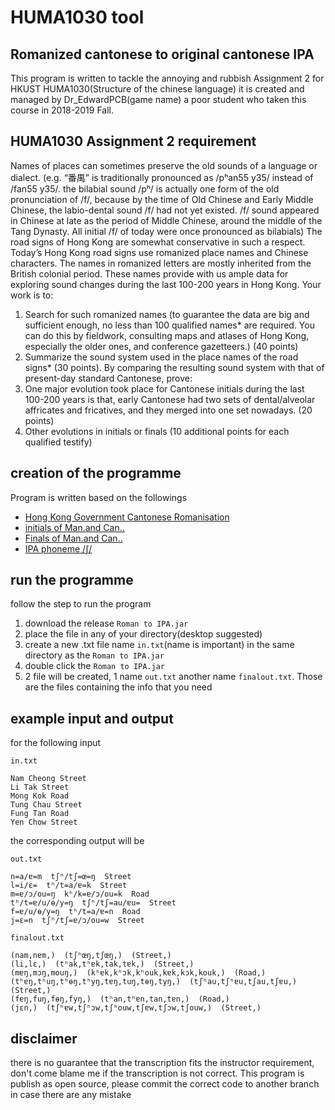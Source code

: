HUMA1030 tool
=======
## Romanized cantonese to original cantonese IPA
This program is written to tackle the annoying and rubbish Assignment 2 for HKUST HUMA1030(Structure of the chinese language) it is created and managed by Dr_EdwardPCB(game name) a poor student who taken this course in 2018-2019 Fall. 

## HUMA1030 Assignment 2 requirement
Names of places can sometimes preserve the old sounds of a language or dialect. (e.g. “番禺” is traditionally pronounced as /pʰan55 y35/ instead of /fan55 y35/. the bilabial sound /pʰ/ is actually one form of the old pronunciation of /f/, because by the time of Old Chinese and Early Middle Chinese, the labio-dental sound /f/ had not yet existed. /f/ sound appeared in Chinese at late as the period of Middle Chinese, around the middle of the Tang Dynasty. All initial /f/ of today were once pronounced as bilabials)
The road signs of Hong Kong are somewhat conservative in such a respect. Today’s Hong Kong road signs use romanized place names and Chinese characters. The names in romanized letters are mostly inherited from the British colonial period. These names provide with us ample data for exploring sound changes during the last 100-200 years in Hong Kong.
Your work is to:
1. Search for such romanized names (to guarantee the data are big and sufficient enough, no less than 100 qualified names* are required. You can do this by fieldwork, consulting maps and atlases of Hong Kong, especially the older ones, and conference gazetteers.) (40 points)
2. Summarize the sound system used in the place names of the road signs* (30 points). By comparing the resulting sound system with that of present-day standard Cantonese, prove:
2. One major evolution took place for Cantonese initials during the last 100-200 years is that, early Cantonese had two sets of dental/alveolar affricates and fricatives, and they merged into one set nowadays. (20 points)
4. Other evolutions in initials or finals (10 additional points for each qualified testify)

## creation of the programme
Program is written based on the followings
* [Hong Kong Government Cantonese Romanisation](https://en.wikipedia.org/wiki/Hong_Kong_Government_Cantonese_Romanisation)
* [initials of Man.and Can..](https://github.com/DrEdwardPCB/HUMA1030Tool/blob/master/initials%20of%20Man.%20%26%20Can..pdf)
* [Finals of Man.and Can..](https://github.com/DrEdwardPCB/HUMA1030Tool/blob/master/finals%20of%20Man.%20and%20Can..pdf)
* [IPA phoneme /ʃ/](http://teflpedia.com/IPA_phoneme_/%CA%83/)
## run the programme
follow the step to run the program
1. download the release `Roman to IPA.jar`
2. place the file in any of your directory(desktop suggested)
3. create a new .txt file name `in.txt`(name is important) in the same directory as the `Roman to IPA.jar`
4. double click the `Roman to IPA.jar`
5. 2 file will be created, 1 name `out.txt` another name `finalout.txt`. Those are the files containing the info that you need
## example input and output

for the following input

`in.txt`
```
Nam Cheong Street
Li Tak Street
Mong Kok Road
Tung Chau Street
Fung Tan Road
Yen Chow Street
```
the corresponding output will be

`out.txt`
```
n=a/ɐ=m  tʃʰ/tʃ=œ=ŋ  Street
l=i/ɛ=  tʰ/t=a/ɐ=k  Street
m=ɐ/ɔ/ou=ŋ  kʰ/k=ɐ/ɔ/ou=k  Road
tʰ/t=ɐ/u/ɵ/y=ŋ  tʃʰ/tʃ=au/ɐu=  Street
f=ɐ/u/ɵ/y=ŋ  tʰ/t=a/ɐ=n  Road
j=ɛ=n  tʃʰ/tʃ=ɐ/ɔ/ou=w  Street
```
`finalout.txt`
```
(nam,nɐm,)  (tʃʰœŋ,tʃœŋ,)  (Street,)  
(li,lɛ,)  (tʰak,tʰɐk,tak,tɐk,)  (Street,)  
(mɐŋ,mɔŋ,mouŋ,)  (kʰɐk,kʰɔk,kʰouk,kɐk,kɔk,kouk,)  (Road,)  
(tʰɐŋ,tʰuŋ,tʰɵŋ,tʰyŋ,tɐŋ,tuŋ,tɵŋ,tyŋ,)  (tʃʰau,tʃʰɐu,tʃau,tʃɐu,)  (Street,)  
(fɐŋ,fuŋ,fɵŋ,fyŋ,)  (tʰan,tʰɐn,tan,tɐn,)  (Road,)  
(jɛn,)  (tʃʰɐw,tʃʰɔw,tʃʰouw,tʃɐw,tʃɔw,tʃouw,)  (Street,)  
```
## disclaimer
there is no guarantee that the transcription fits the instructor requirement, don't come blame me if the transcription is not correct. This program is publish as open source, please commit the correct code to another branch in case there are any mistake
